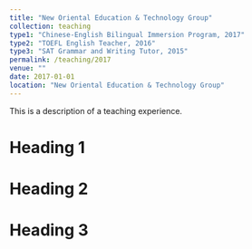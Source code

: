 ```yaml
---
title: "New Oriental Education & Technology Group"
collection: teaching
type1: "Chinese-English Bilingual Immersion Program, 2017"
type2: "TOEFL English Teacher, 2016"
type3: "SAT Grammar and Writing Tutor, 2015"
permalink: /teaching/2017
venue: ""
date: 2017-01-01
location: "New Oriental Education & Technology Group"
---
```


This is a description of a teaching experience.

Heading 1
======

Heading 2
======

Heading 3
======
